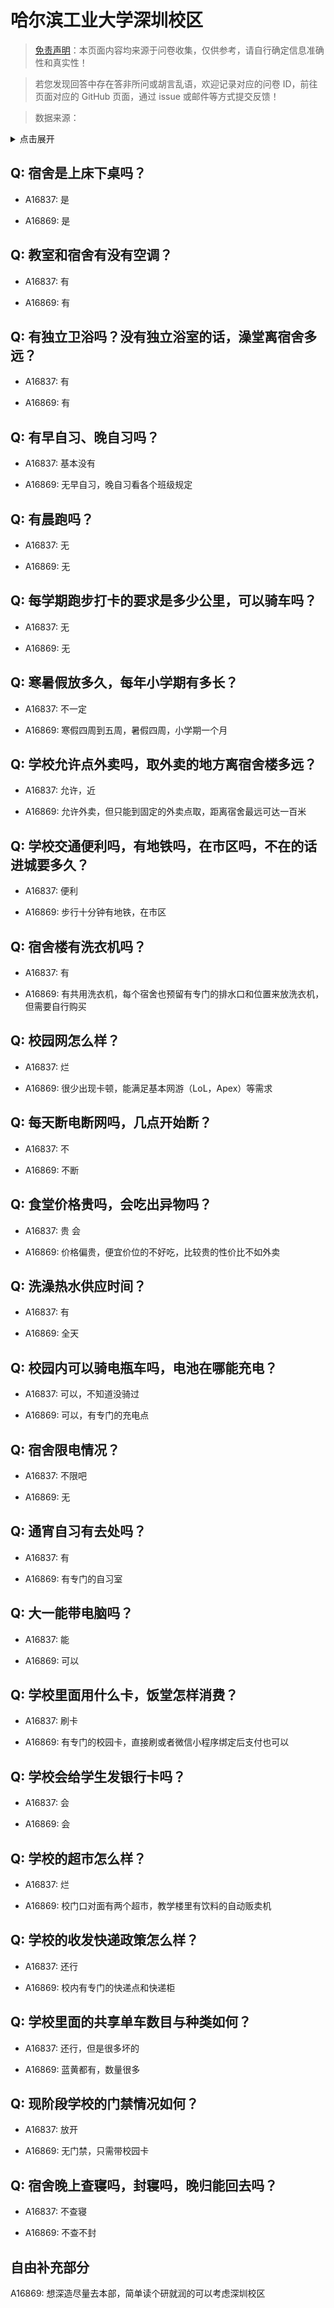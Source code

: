 # 哈尔滨工业大学深圳校区

> [免责声明](https://colleges.chat/#_3)：本页面内容均来源于问卷收集，仅供参考，请自行确定信息准确性和真实性！

> 若您发现回答中存在答非所问或胡言乱语，欢迎记录对应的问卷 ID，前往页面对应的 GitHub 页面，通过 issue 或邮件等方式提交反馈！

> 数据来源：

<details><summary>点击展开</summary>
<ul>
<li>A16837: 匿名 (2023 年 02 月)</li>
<li>A16869: 1275062530@qq.com (2023 年 02 月)</li>
</ul>
</details>

## Q: 宿舍是上床下桌吗？

- A16837: 是

- A16869: 是

## Q: 教室和宿舍有没有空调？

- A16837: 有

- A16869: 有

## Q: 有独立卫浴吗？没有独立浴室的话，澡堂离宿舍多远？

- A16837: 有

- A16869: 有

## Q: 有早自习、晚自习吗？

- A16837: 基本没有

- A16869: 无早自习，晚自习看各个班级规定

## Q: 有晨跑吗？

- A16837: 无

- A16869: 无

## Q: 每学期跑步打卡的要求是多少公里，可以骑车吗？

- A16837: 无

- A16869: 无

## Q: 寒暑假放多久，每年小学期有多长？

- A16837: 不一定

- A16869: 寒假四周到五周，暑假四周，小学期一个月

## Q: 学校允许点外卖吗，取外卖的地方离宿舍楼多远？

- A16837: 允许，近

- A16869: 允许外卖，但只能到固定的外卖点取，距离宿舍最远可达一百米

## Q: 学校交通便利吗，有地铁吗，在市区吗，不在的话进城要多久？

- A16837: 便利

- A16869: 步行十分钟有地铁，在市区

## Q: 宿舍楼有洗衣机吗？

- A16837: 有

- A16869: 有共用洗衣机，每个宿舍也预留有专门的排水口和位置来放洗衣机，但需要自行购买

## Q: 校园网怎么样？

- A16837: 烂

- A16869: 很少出现卡顿，能满足基本网游（LoL，Apex）等需求

## Q: 每天断电断网吗，几点开始断？

- A16837: 不

- A16869: 不断

## Q: 食堂价格贵吗，会吃出异物吗？

- A16837: 贵 会

- A16869: 价格偏贵，便宜价位的不好吃，比较贵的性价比不如外卖

## Q: 洗澡热水供应时间？

- A16837: 有

- A16869: 全天

## Q: 校园内可以骑电瓶车吗，电池在哪能充电？

- A16837: 可以，不知道没骑过

- A16869: 可以，有专门的充电点

## Q: 宿舍限电情况？

- A16837: 不限吧

- A16869: 无

## Q: 通宵自习有去处吗？

- A16837: 有

- A16869: 有专门的自习室

## Q: 大一能带电脑吗？

- A16837: 能

- A16869: 可以

## Q: 学校里面用什么卡，饭堂怎样消费？

- A16837: 刷卡

- A16869: 有专门的校园卡，直接刷或者微信小程序绑定后支付也可以

## Q: 学校会给学生发银行卡吗？

- A16837: 会

- A16869: 会

## Q: 学校的超市怎么样？

- A16837: 烂

- A16869: 校门口对面有两个超市，教学楼里有饮料的自动贩卖机

## Q: 学校的收发快递政策怎么样？

- A16837: 还行

- A16869: 校内有专门的快递点和快递柜

## Q: 学校里面的共享单车数目与种类如何？

- A16837: 还行，但是很多坏的

- A16869: 蓝黄都有，数量很多

## Q: 现阶段学校的门禁情况如何？

- A16837: 放开

- A16869: 无门禁，只需带校园卡

## Q: 宿舍晚上查寝吗，封寝吗，晚归能回去吗？

- A16837: 不查寝

- A16869: 不查不封

## 自由补充部分

A16869: 想深造尽量去本部，简单读个研就润的可以考虑深圳校区